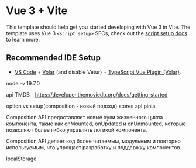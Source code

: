 # Vue 3 + Vite

This template should help get you started developing with Vue 3 in Vite. The template uses Vue 3 `<script setup>` SFCs, check out the [script setup docs](https://v3.vuejs.org/api/sfc-script-setup.html#sfc-script-setup) to learn more.

## Recommended IDE Setup

- [VS Code](https://code.visualstudio.com/) + [Volar](https://marketplace.visualstudio.com/items?itemName=Vue.volar) (and disable Vetur) + [TypeScript Vue Plugin (Volar)](https://marketplace.visualstudio.com/items?itemName=Vue.vscode-typescript-vue-plugin).


node -v 19.7.0

api TMDB - https://developer.themoviedb.org/docs/getting-started

option vs setup(composition - новый подход) stores api pinia

Composition API предоставляет новые хуки жизненного цикла компонента, такие как onMounted, onUpdated и onUnmounted, которые позволяют более гибко управлять логикой компонента.

Composition API делает код более читаемым, модульным и повторно используемым, что упрощает разработку и поддержку компонентов.

localStorage